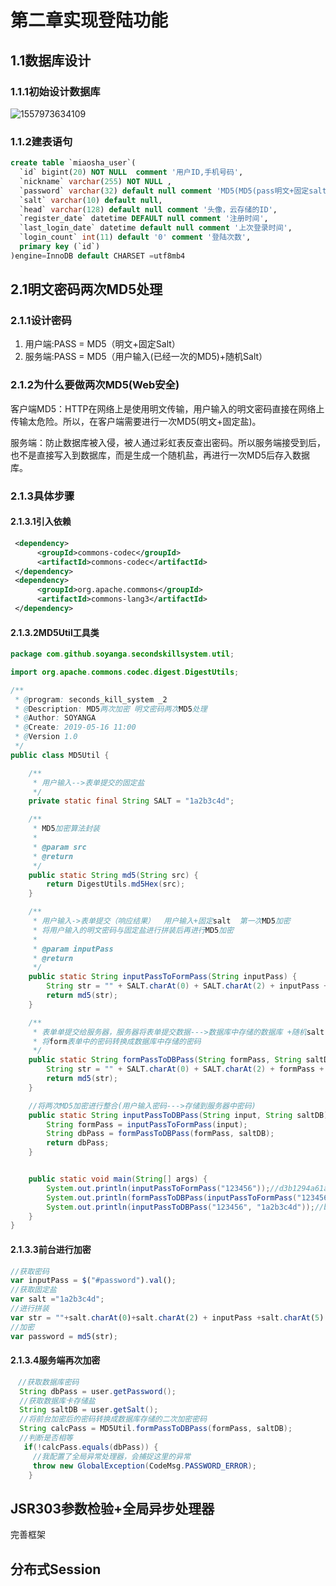 # 第二章实现登陆功能

## 1.1数据库设计

### 1.1.1初始设计数据库

![1557973634109](C:\Users\32183\AppData\Roaming\Typora\typora-user-images\1557973634109.png)

### 1.1.2建表语句

```sql
create table `miaosha_user`(
  `id` bigint(20) NOT NULL  comment '用户ID,手机号码',
  `nickname` varchar(255) NOT NULL ,
  `password` varchar(32) default null comment 'MD5(MD5(pass明文+固定salt)+salt)',
  `salt` varchar(10) default null,
  `head` varchar(128) default null comment '头像，云存储的ID',
  `register_date` datetime DEFAULT null comment '注册时间',
  `last_login_date` datetime default null comment '上次登录时间',
  `login_count` int(11) default '0' comment '登陆次数',
  primary key (`id`)
)engine=InnoDB default CHARSET =utf8mb4
```





## 2.1明文密码两次MD5处理

### 2.1.1设计密码

1. 用户端:PASS = MD5（明文+固定Salt）
2. 服务端:PASS = MD5（用户输入(已经一次的MD5)+随机Salt）

### 2.1.2为什么要做两次MD5(Web安全)

客户端MD5：HTTP在网络上是使用明文传输，用户输入的明文密码直接在网络上传输太危险。所以，在客户端需要进行一次MD5(明文+固定盐)。

服务端：防止数据库被入侵，被人通过彩虹表反查出密码。所以服务端接受到后，也不是直接写入到数据库，而是生成一个随机盐，再进行一次MD5后存入数据库。

### 2.1.3具体步骤



#### 2.1.3.1引入依赖

```xml
 <dependency>
      <groupId>commons-codec</groupId>
      <artifactId>commons-codec</artifactId>
 </dependency>
 <dependency>
      <groupId>org.apache.commons</groupId>
      <artifactId>commons-lang3</artifactId>
 </dependency>
```

#### 2.1.3.2MD5Util工具类

```java
package com.github.soyanga.secondskillsystem.util;

import org.apache.commons.codec.digest.DigestUtils;

/**
 * @program: seconds_kill_system _2
 * @Description: MD5两次加密 明文密码两次MD5处理
 * @Author: SOYANGA
 * @Create: 2019-05-16 11:00
 * @Version 1.0
 */
public class MD5Util {

    /**
     * 用户输入-->表单提交的固定盐
     */
    private static final String SALT = "1a2b3c4d";

    /**
     * MD5加密算法封装
     *
     * @param src
     * @return
     */
    public static String md5(String src) {
        return DigestUtils.md5Hex(src);
    }

    /**
     * 用户输入->表单提交（响应结果）  用户输入+固定salt  第一次MD5加密
     * 将用户输入的明文密码与固定盐进行拼装后再进行MD5加密
     *
     * @param inputPass
     * @return
     */
    public static String inputPassToFormPass(String inputPass) {
        String str = "" + SALT.charAt(0) + SALT.charAt(2) + inputPass + SALT.charAt(5) + SALT.charAt(4);
        return md5(str);
    }

    /**
     * 表单单提交给服务器，服务器将表单提交数据--->数据库中存储的数据库 +随机salt 第二次MD5加墨
     * 将form表单中的密码转换成数据库中存储的密码
     */
    public static String formPassToDBPass(String formPass, String saltDB) {
        String str = "" + SALT.charAt(0) + SALT.charAt(2) + formPass + SALT.charAt(5) + SALT.charAt(4);
        return md5(str);
    }

    //将两次MD5加密进行整合(用户输入密码--->存储到服务器中密码)
    public static String inputPassToDBPass(String input, String saltDB) {
        String formPass = inputPassToFormPass(input);
        String dbPass = formPassToDBPass(formPass, saltDB);
        return dbPass;
    }


    public static void main(String[] args) {
        System.out.println(inputPassToFormPass("123456"));//d3b1294a61a07da9b49b6e22b2cbd7f9
        System.out.println(formPassToDBPass(inputPassToFormPass("123456"), "1a2b3c4d"));
        System.out.println(inputPassToDBPass("123456", "1a2b3c4d"));//b7797cce01b4b131b433b6acf4add449
    }
}
```



#### 2.1.3.3前台进行加密

```javascript
//获取密码
var inputPass = $("#password").val();
//获取固定盐
var salt ="1a2b3c4d"; 
//进行拼装 
var str = ""+salt.charAt(0)+salt.charAt(2) + inputPass +salt.charAt(5) + salt.charAt(4); 
//加密 
var password = md5(str);

```



#### 2.1.3.4服务端再次加密

```java
　//获取数据库密码
  String dbPass = user.getPassword();
  //获取数据库卡存储盐
  String saltDB = user.getSalt();
  //将前台加密后的密码转换成数据库存储的二次加密密码
  String calcPass = MD5Util.formPassToDBPass(formPass, saltDB);
  //判断是否相等
   if(!calcPass.equals(dbPass)) {
     //我配置了全局异常处理器，会捕捉这里的异常
     throw new GlobalException(CodeMsg.PASSWORD_ERROR);
    }
```



## JSR303参数检验+全局异步处理器

完善框架

## 分布式Session